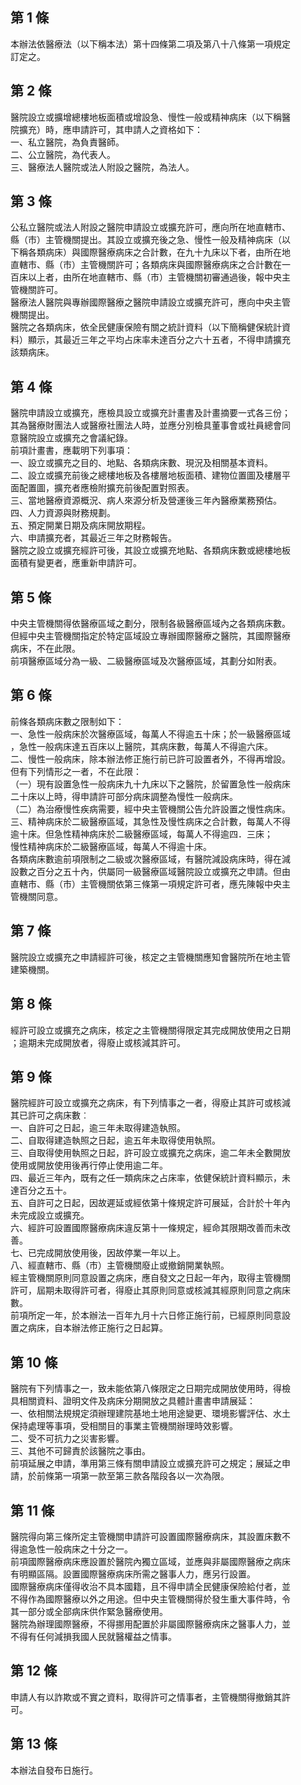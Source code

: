 第 1 條
-------
本辦法依醫療法（以下稱本法）第十四條第二項及第八十八條第一項規定  
訂定之。

第 2 條
-------
醫院設立或擴增總樓地板面積或增設急、慢性一般或精神病床（以下稱醫  
院擴充）時，應申請許可，其申請人之資格如下：  
一、私立醫院，為負責醫師。  
二、公立醫院，為代表人。  
三、醫療法人醫院或法人附設之醫院，為法人。

第 3 條
-------
公私立醫院或法人附設之醫院申請設立或擴充許可，應向所在地直轄市、  
縣（市）主管機關提出。其設立或擴充後之急、慢性一般及精神病床（以  
下稱各類病床）與國際醫療病床之合計數，在九十九床以下者，由所在地  
直轄市、縣（市）主管機關許可；各類病床與國際醫療病床之合計數在一  
百床以上者，由所在地直轄市、縣（市）主管機關初審通過後，報中央主  
管機關許可。  
醫療法人醫院與專辦國際醫療之醫院申請設立或擴充許可，應向中央主管  
機關提出。  
醫院之各類病床，依全民健康保險有關之統計資料（以下簡稱健保統計資  
料）顯示，其最近三年之平均占床率未達百分之六十五者，不得申請擴充  
該類病床。

第 4 條
-------
醫院申請設立或擴充，應檢具設立或擴充計畫書及計畫摘要一式各三份；  
其為醫療財團法人或醫療社團法人時，並應分別檢具董事會或社員總會同  
意醫院設立或擴充之會議紀錄。  
前項計畫書，應載明下列事項：  
一、設立或擴充之目的、地點、各類病床數、現況及相關基本資料。  
二、設立或擴充前後之總樓地板及各樓層地板面積、建物位置圖及樓層平  
    面配置圖，擴充者應檢附擴充前後配置對照表。  
三、當地醫療資源概況、病人來源分析及營運後三年內醫療業務預估。  
四、人力資源與財務規劃。  
五、預定開業日期及病床開放期程。  
六、申請擴充者，其最近三年之財務報告。  
醫院之設立或擴充經許可後，其設立或擴充地點、各類病床數或總樓地板  
面積有變更者，應重新申請許可。

第 5 條
-------
中央主管機關得依醫療區域之劃分，限制各級醫療區域內之各類病床數。  
但經中央主管機關指定於特定區域設立專辦國際醫療之醫院，其國際醫療  
病床，不在此限。  
前項醫療區域分為一級、二級醫療區域及次醫療區域，其劃分如附表。

第 6 條
-------
前條各類病床數之限制如下：  
一、急性一般病床於次醫療區域，每萬人不得逾五十床；於一級醫療區域  
    ，急性一般病床達五百床以上醫院，其病床數，每萬人不得逾六床。  
二、慢性一般病床，除本辦法修正施行前已許可設置者外，不得再增設。  
    但有下列情形之一者，不在此限：  
（一）現有設置急性一般病床九十九床以下之醫院，於留置急性一般病床  
      二十床以上時，得申請許可部分病床調整為慢性一般病床。  
（二）為治療慢性疾病需要，經中央主管機關公告允許設置之慢性病床。  
三、精神病床於二級醫療區域，其急性及慢性病床之合計數，每萬人不得  
    逾十床。但急性精神病床於二級醫療區域，每萬人不得逾四．三床；  
    慢性精神病床於二級醫療區域，每萬人不得逾十床。  
各類病床數逾前項限制之二級或次醫療區域，有醫院減設病床時，得在減  
設數之百分之五十內，供屬同一級醫療區域醫院設立或擴充之申請。但由  
直轄市、縣（市）主管機關依第三條第一項規定許可者，應先陳報中央主  
管機關同意。

第 7 條
-------
醫院設立或擴充之申請經許可後，核定之主管機關應知會醫院所在地主管  
建築機關。

第 8 條
-------
經許可設立或擴充之病床，核定之主管機關得限定其完成開放使用之日期  
；逾期未完成開放者，得廢止或核減其許可。

第 9 條
-------
醫院經許可設立或擴充之病床，有下列情事之一者，得廢止其許可或核減  
其已許可之病床數︰  
一、自許可之日起，逾三年未取得建造執照。  
二、自取得建造執照之日起，逾五年未取得使用執照。  
三、自取得使用執照之日起，許可設立或擴充之病床，逾二年未全數開放  
    使用或開放使用後再行停止使用逾二年。  
四、最近三年內，既有之任一類病床之占床率，依健保統計資料顯示，未  
    達百分之五十。  
五、自許可之日起，因故遲延或經依第十條規定許可展延，合計於十年內  
    未完成設立或擴充。  
六、經許可設置國際醫療病床違反第十一條規定，經命其限期改善而未改  
    善。  
七、已完成開放使用後，因故停業一年以上。  
八、經直轄市、縣（市）主管機關廢止或撤銷開業執照。  
經主管機關原則同意設置之病床，應自發文之日起一年內，取得主管機關  
許可，屆期未取得許可者，得廢止其原則同意或核減其經原則同意之病床  
數。  
前項所定一年，於本辦法一百年九月十六日修正施行前，已經原則同意設  
置之病床，自本辦法修正施行之日起算。

第 10 條
--------
醫院有下列情事之一，致未能依第八條限定之日期完成開放使用時，得檢  
具相關資料、證明文件及病床分期開放之具體計畫書申請展延：  
一、依相關法規規定須辦理建院基地土地用途變更、環境影響評估、水土  
    保持處理等事項，受相關目的事業主管機關辦理時效影響。  
二、受不可抗力之災害影響。  
三、其他不可歸責於該醫院之事由。  
前項延展之申請，準用第三條有關申請設立或擴充許可之規定；展延之申  
請，於前條第一項第一款至第三款各階段各以一次為限。

第 11 條
--------
醫院得向第三條所定主管機關申請許可設置國際醫療病床，其設置床數不  
得逾急性一般病床之十分之一。  
前項國際醫療病床應設置於醫院內獨立區域，並應與非屬國際醫療之病床  
有明顯區隔。設置國際醫療病床所需之醫事人力，應另行設置。  
國際醫療病床僅得收治不具本國籍，且不得申請全民健康保險給付者，並  
不得作為國際醫療以外之用途。但中央主管機關得於發生重大事件時，令  
其一部分或全部病床供作緊急醫療使用。  
醫院為辦理國際醫療，不得挪用配置於非屬國際醫療病床之醫事人力，並  
不得有任何減損我國人民就醫權益之情事。

第 12 條
--------
申請人有以詐欺或不實之資料，取得許可之情事者，主管機關得撤銷其許  
可。

第 13 條
--------
本辦法自發布日施行。

